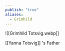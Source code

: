 ```yaml
---
publish: "true"
aliases:
  - Grimhild
---
```

![[Grimhild Totsvig.webp]]

[[Yanna Totsvig]] 's Father
